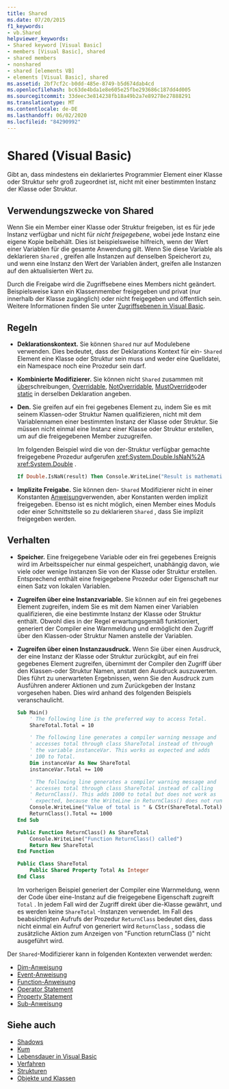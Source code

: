 ```yaml
---
title: Shared
ms.date: 07/20/2015
f1_keywords:
- vb.Shared
helpviewer_keywords:
- Shared keyword [Visual Basic]
- members [Visual Basic], shared
- shared members
- nonshared
- shared [elements VB]
- elements [Visual Basic], shared
ms.assetid: 2bf7cf2c-b0dd-485e-8749-b5d674dab4cd
ms.openlocfilehash: bc63de4bda1e8e605e25fbe293686c187dd4d005
ms.sourcegitcommit: 33deec3e814238fb18a49b2a7e89278e27888291
ms.translationtype: MT
ms.contentlocale: de-DE
ms.lasthandoff: 06/02/2020
ms.locfileid: "84290992"
---
```

# <a name="shared-visual-basic"></a>Shared (Visual Basic)

Gibt an, dass mindestens ein deklariertes Programmier Element einer Klasse oder Struktur sehr groß zugeordnet ist, nicht mit einer bestimmten Instanz der Klasse oder Struktur.

## <a name="when-to-use-shared"></a>Verwendungszwecke von Shared

Wenn Sie ein Member einer Klasse oder Struktur freigeben, ist es für jede Instanz verfügbar und nicht für *nicht freigegebene*, wobei jede Instanz eine eigene Kopie beibehält. Dies ist beispielsweise hilfreich, wenn der Wert einer Variablen für die gesamte Anwendung gilt. Wenn Sie diese Variable als deklarieren `Shared` , greifen alle Instanzen auf denselben Speicherort zu, und wenn eine Instanz den Wert der Variablen ändert, greifen alle Instanzen auf den aktualisierten Wert zu.

Durch die Freigabe wird die Zugriffsebene eines Members nicht geändert. Beispielsweise kann ein Klassenmember freigegeben und privat (nur innerhalb der Klasse zugänglich) oder nicht freigegeben und öffentlich sein. Weitere Informationen finden Sie unter [Zugriffsebenen in Visual Basic](../../../visual-basic/programming-guide/language-features/declared-elements/access-levels.md).

## <a name="rules"></a>Regeln

- **Deklarationskontext.** Sie können `Shared` nur auf Modulebene verwenden. Dies bedeutet, dass der Deklarations Kontext für ein- `Shared` Element eine Klasse oder Struktur sein muss und weder eine Quelldatei, ein Namespace noch eine Prozedur sein darf.

- **Kombinierte Modifizierer.** Sie können nicht `Shared` zusammen mit [über](../../../visual-basic/language-reference/modifiers/overrides.md)schreibungen, [Overridable](../../../visual-basic/language-reference/modifiers/overridable.md), [NotOverridable](../../../visual-basic/language-reference/modifiers/notoverridable.md), [MustOverride](../../../visual-basic/language-reference/modifiers/mustoverride.md)oder [static](../../../visual-basic/language-reference/modifiers/static.md) in derselben Deklaration angeben.

- **Den.** Sie greifen auf ein frei gegebenes Element zu, indem Sie es mit seinem Klassen-oder Struktur Namen qualifizieren, nicht mit dem Variablennamen einer bestimmten Instanz der Klasse oder Struktur. Sie müssen nicht einmal eine Instanz einer Klasse oder Struktur erstellen, um auf die freigegebenen Member zuzugreifen.

     Im folgenden Beispiel wird die von der-Struktur verfügbar gemachte freigegebene Prozedur aufgerufen <xref:System.Double.IsNaN%2A> <xref:System.Double> .

     ```vb
     If Double.IsNaN(result) Then Console.WriteLine("Result is mathematically undefined.")
     ```

- **Implizite Freigabe.** Sie können den- `Shared` Modifizierer nicht in einer Konstanten [Anweisung](../../../visual-basic/language-reference/statements/const-statement.md)verwenden, aber Konstanten werden implizit freigegeben. Ebenso ist es nicht möglich, einen Member eines Moduls oder einer Schnittstelle so zu deklarieren `Shared` , dass Sie implizit freigegeben werden.

## <a name="behavior"></a>Verhalten

- **Speicher.** Eine freigegebene Variable oder ein frei gegebenes Ereignis wird im Arbeitsspeicher nur einmal gespeichert, unabhängig davon, wie viele oder wenige Instanzen Sie von der Klasse oder Struktur erstellen. Entsprechend enthält eine freigegebene Prozedur oder Eigenschaft nur einen Satz von lokalen Variablen.

- **Zugreifen über eine Instanzvariable.** Sie können auf ein frei gegebenes Element zugreifen, indem Sie es mit dem Namen einer Variablen qualifizieren, die eine bestimmte Instanz der Klasse oder Struktur enthält. Obwohl dies in der Regel erwartungsgemäß funktioniert, generiert der Compiler eine Warnmeldung und ermöglicht den Zugriff über den Klassen-oder Struktur Namen anstelle der Variablen.

- **Zugreifen über einen Instanzausdruck.** Wenn Sie über einen Ausdruck, der eine Instanz der Klasse oder Struktur zurückgibt, auf ein frei gegebenes Element zugreifen, übernimmt der Compiler den Zugriff über den Klassen-oder Struktur Namen, anstatt den Ausdruck auszuwerten. Dies führt zu unerwarteten Ergebnissen, wenn Sie den Ausdruck zum Ausführen anderer Aktionen und zum Zurückgeben der Instanz vorgesehen haben. Dies wird anhand des folgenden Beispiels veranschaulicht.
  
    ```vb
    Sub Main()
        ' The following line is the preferred way to access Total.
        ShareTotal.Total = 10

        ' The following line generates a compiler warning message and
        ' accesses total through class ShareTotal instead of through
        ' the variable instanceVar. This works as expected and adds
        ' 100 to Total.
        Dim instanceVar As New ShareTotal
        instanceVar.Total += 100

        ' The following line generates a compiler warning message and
        ' accesses total through class ShareTotal instead of calling
        ' ReturnClass(). This adds 1000 to total but does not work as
        ' expected, because the WriteLine in ReturnClass() does not run.
        Console.WriteLine("Value of total is " & CStr(ShareTotal.Total))
        ReturnClass().Total += 1000
    End Sub

    Public Function ReturnClass() As ShareTotal
        Console.WriteLine("Function ReturnClass() called")
        Return New ShareTotal
    End Function

    Public Class ShareTotal
        Public Shared Property Total As Integer
    End Class
    ```

     Im vorherigen Beispiel generiert der Compiler eine Warnmeldung, wenn der Code über eine-Instanz auf die freigegebene Eigenschaft zugreift `Total` . In jedem Fall wird der Zugriff direkt über die-Klasse gewährt, und es werden keine `ShareTotal` -Instanzen verwendet. Im Fall des beabsichtigten Aufrufs der Prozedur `ReturnClass` bedeutet dies, dass nicht einmal ein Aufruf von generiert wird `ReturnClass` , sodass die zusätzliche Aktion zum Anzeigen von "Function returnClass ()" nicht ausgeführt wird.

Der `Shared`-Modifizierer kann in folgenden Kontexten verwendet werden:

- [Dim-Anweisung](../statements/dim-statement.md)
- [Event-Anweisung](../statements/event-statement.md)
- [Function-Anweisung](../statements/function-statement.md)
- [Operator Statement](../operator-statement.md)
- [Property Statement](../property-statement.md)
- [Sub-Anweisung](../sub-statement.md)
  
## <a name="see-also"></a>Siehe auch

- [Shadows](shadows.md)
- [Kum](static.md)
- [Lebensdauer in Visual Basic](../../programming-guide/language-features/declared-elements/lifetime.md)
- [Verfahren](../../programming-guide/language-features/procedures/index.md)
- [Strukturen](../../programming-guide/language-features/data-types/structures.md)
- [Objekte und Klassen](../../programming-guide/language-features/objects-and-classes/index.md)
